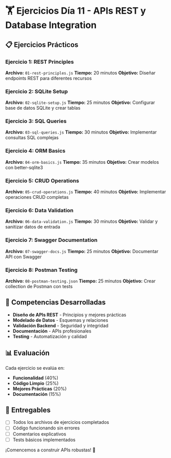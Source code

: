 # 🏋️ Ejercicios Día 11 - APIs REST y Database Integration

## 📋 Ejercicios Prácticos

### **Ejercicio 1: REST Principles**

**Archivo:** `01-rest-principles.js`
**Tiempo:** 20 minutos
**Objetivo:** Diseñar endpoints REST para diferentes recursos

### **Ejercicio 2: SQLite Setup**

**Archivo:** `02-sqlite-setup.js`
**Tiempo:** 25 minutos
**Objetivo:** Configurar base de datos SQLite y crear tablas

### **Ejercicio 3: SQL Queries**

**Archivo:** `03-sql-queries.js`
**Tiempo:** 30 minutos
**Objetivo:** Implementar consultas SQL complejas

### **Ejercicio 4: ORM Basics**

**Archivo:** `04-orm-basics.js`
**Tiempo:** 35 minutos
**Objetivo:** Crear modelos con better-sqlite3

### **Ejercicio 5: CRUD Operations**

**Archivo:** `05-crud-operations.js`
**Tiempo:** 40 minutos
**Objetivo:** Implementar operaciones CRUD completas

### **Ejercicio 6: Data Validation**

**Archivo:** `06-data-validation.js`
**Tiempo:** 30 minutos
**Objetivo:** Validar y sanitizar datos de entrada

### **Ejercicio 7: Swagger Documentation**

**Archivo:** `07-swagger-docs.js`
**Tiempo:** 25 minutos
**Objetivo:** Documentar API con Swagger

### **Ejercicio 8: Postman Testing**

**Archivo:** `08-postman-testing.json`
**Tiempo:** 25 minutos
**Objetivo:** Crear collection de Postman con tests

## 🎯 Competencias Desarrolladas

- **Diseño de APIs REST** - Principios y mejores prácticas
- **Modelado de Datos** - Esquemas y relaciones
- **Validación Backend** - Seguridad y integridad
- **Documentación** - APIs profesionales
- **Testing** - Automatización y calidad

## 📊 Evaluación

Cada ejercicio se evalúa en:

- **Funcionalidad** (40%)
- **Código Limpio** (25%)
- **Mejores Prácticas** (20%)
- **Documentación** (15%)

## 🚀 Entregables

- [ ] Todos los archivos de ejercicios completados
- [ ] Código funcionando sin errores
- [ ] Comentarios explicativos
- [ ] Tests básicos implementados

¡Comencemos a construir APIs robustas! 🎉
